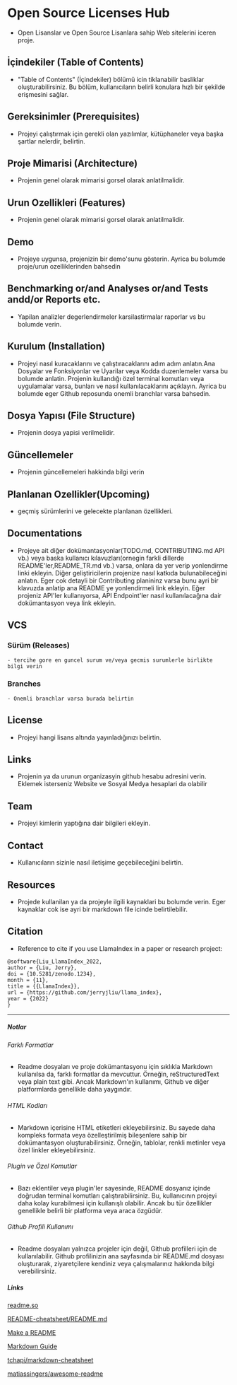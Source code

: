 # Open Source Licenses Hub
- Open Lisanslar ve Open Source Lisanlara sahip Web sitelerini iceren proje.

## İçindekiler (Table of Contents)
- "Table of Contents" (İçindekiler) bölümü icin tiklanabilir basliklar oluşturabilirsiniz. Bu bölüm, kullanıcıların belirli konulara hızlı bir şekilde erişmesini sağlar.


## Gereksinimler (Prerequisites)
- Projeyi çalıştırmak için gerekli olan yazılımlar, kütüphaneler veya başka şartlar nelerdir, belirtin.

## Proje Mimarisi (Architecture)
- Projenin genel olarak mimarisi gorsel olarak anlatilmalidir.

## Urun Ozellikleri (Features)
- Projenin genel olarak mimarisi gorsel olarak anlatilmalidir.

## Demo
- Projeye uygunsa, projenizin bir demo'sunu gösterin. Ayrica bu bolumde proje/urun ozelliklerinden bahsedin

## Benchmarking or/and Analyses or/and Tests andd/or Reports etc.
- Yapilan analizler degerlendirmeler karsilastirmalar raporlar vs bu bolumde verin.

## Kurulum (Installation)
- Projeyi nasıl kuracaklarını ve çalıştıracaklarını adım adım anlatın.Ana Dosyalar ve Fonksiyonlar ve Uyarilar veya Kodda duzenlemeler varsa bu bolumde anlatin. Projenin kullandığı özel terminal komutları veya uygulamalar varsa, bunları ve nasıl kullanılacaklarını açıklayın. Ayrica bu bolumde eger Github reposunda onemli branchlar varsa bahsedin.

## Dosya Yapısı (File Structure)
- Projenin dosya yapisi verilmelidir.

## Güncellemeler
- Projenin güncellemeleri hakkinda bilgi verin

## Planlanan Ozellikler(Upcoming)
-  geçmiş sürümlerini ve gelecekte planlanan özellikleri.

## Documentations
- Projeye ait diğer dokümantasyonlar(TODO.md, CONTRIBUTING.md API vb.) veya baska kullanıcı kılavuzları(ornegin farkli dillerde README'ler,README_TR.md vb.) varsa, onlara da yer verip yonlendirme linki ekleyin. Diğer geliştiricilerin projenize nasıl katkıda bulunabileceğini anlatın. Eger cok detayli bir Contributing planininz varsa bunu ayri bir klavuzda anlatip ana README ye yonlendirmeli link ekleyin. Eğer projeniz API'ler kullanıyorsa, API Endpoint'ler nasıl kullanılacağına dair dokümantasyon veya link ekleyin.

## VCS
### Sürüm (Releases) 
    - tercihe gore en guncel surum ve/veya gecmis surumlerle birlikte bilgi verin
### Branches
    - Onemli branchlar varsa burada belirtin

## License
- Projeyi hangi lisans altında yayınladığınızı belirtin.

## Links
- Projenin ya da urunun organizasyin github hesabu adresini verin. Eklemek isterseniz Website ve Sosyal Medya hesaplari da olabilir

## Team
- Projeyi kimlerin yaptığına dair bilgileri ekleyin.

## Contact
- Kullanıcıların sizinle nasıl iletişime geçebileceğini belirtin.

## Resources
- Projede kullanilan ya da projeyle ilgili kaynaklari bu bolumde verin. Eger kaynaklar cok ise ayri bir markdown file icinde belirtilebilir.

## Citation
- Reference to cite if you use LlamaIndex in a paper or research project:

``` text
@software{Liu_LlamaIndex_2022,
author = {Liu, Jerry},
doi = {10.5281/zenodo.1234},
month = {11},
title = {{LlamaIndex}},
url = {https://github.com/jerryjliu/llama_index},
year = {2022}
}
```
---

##### Notlar

###### Farklı Formatlar
- Readme dosyaları ve proje dokümantasyonu için sıklıkla Markdown kullanılsa da, farklı formatlar da mevcuttur. Örneğin, reStructuredText veya plain text gibi. Ancak Markdown'ın kullanımı, Github ve diğer platformlarda genellikle daha yaygındır.

###### HTML Kodları
- Markdown içerisine HTML etiketleri ekleyebilirsiniz. Bu sayede daha kompleks formata veya özelleştirilmiş bileşenlere sahip bir dokümantasyon oluşturabilirsiniz. Örneğin, tablolar, renkli metinler veya özel linkler ekleyebilirsiniz.

###### Plugin ve Özel Komutlar
- Bazı eklentiler veya plugin'ler sayesinde, README dosyanız içinde doğrudan terminal komutları çalıştırabilirsiniz. Bu, kullanıcının projeyi daha kolay kurabilmesi için kullanışlı olabilir. Ancak bu tür özellikler genellikle belirli bir platforma veya araca özgüdür.

###### Github Profili Kullanımı
- Readme dosyaları yalnızca projeler için değil, Github profilleri için de kullanılabilir. Github profilinizin ana sayfasında bir README.md dosyası oluşturarak, ziyaretçilere kendiniz veya çalışmalarınız hakkında bilgi verebilirsiniz.

##### Links 

[readme.so](https://readme.so/editor)

[README-cheatsheet/README.md](https://github.com/ritaly/README-cheatsheet/blob/master/README.md#room-for-improvement)

[Make a README](https://www.makeareadme.com/)

[Markdown Guide](https://www.markdownguide.org)

[tchapi/markdown-cheatsheet](https://github.com/tchapi/markdown-cheatsheet)

[matiassingers/awesome-readme](https://github.com/matiassingers/awesome-readme)